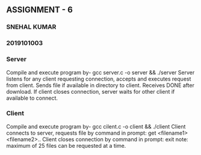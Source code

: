 ## ASSIGNMENT - 6
### SNEHAL KUMAR
### 2019101003

### Server
Compile and execute program by- gcc server.c -o server && ./server
Server listens for any client requesting connection, accepts and executes request from client. Sends file if available in directory to client. Receives DONE after download.
If client closes connection, server waits for other client if available to connect.

### Client
Compile and execute program by- gcc cilent.c -o client && ./client
Client connects to server, requests file by command in prompt: 
get \<filename1>\<filename2>..
Client closes connection by command in prompt: exit
note: maximum of 25 files can be requested at a time.



